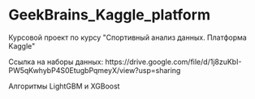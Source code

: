 # GeekBrains_Kaggle_platform 
Курсовой проект по курсу "Спортивный анализ данных. Платформа Kaggle"
</p>Ссылка на наборы данных: https://drive.google.com/file/d/1j8zuKbI-PW5qKwhybP4S0EtugbPqmeyX/view?usp=sharing
</p>Алгоритмы LightGBM и XGBoost
